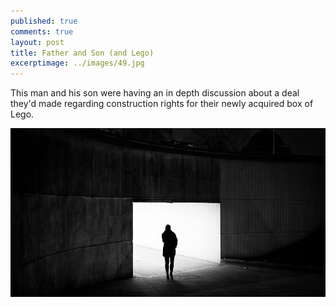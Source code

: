 ```yaml
---
published: true
comments: true
layout: post
title: Father and Son (and Lego) 
excerptimage: ../images/49.jpg
---
```


This man and his son were having an in depth discussion about a deal they'd made regarding construction rights for their newly acquired box of Lego. 

[![Image 49/365	25mm	f/5.6	ISO1600	1/1000](../images/48.jpg)](https://www.flickr.com/photos/tmadhavan/16394711187/)